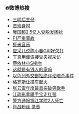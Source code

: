 ### :fire:微博热搜<br>
- <a href="https://s.weibo.com/weibo?q=%23%E4%B8%89%E6%98%8E%E5%90%8E%E7%94%9F%E4%BB%94%23&Refer=new_time">三明后生仔</a><br>
- <a href="https://s.weibo.com/weibo?q=%23%E8%B4%BE%E7%8E%B2%E8%BA%AB%E6%9D%90%23&Refer=top">贾玲身材</a><br>
- <a href="https://s.weibo.com/weibo?q=%23%E6%88%91%E5%9B%BD%E8%B6%852.5%E4%BA%BF%E4%BA%BA%E5%8F%97%E8%84%B1%E5%8F%91%E5%9B%B0%E6%89%B0%23&Refer=top">我国超2.5亿人受脱发困扰</a><br>
- <a href="https://s.weibo.com/weibo?q=F1%E4%B8%A5%E9%87%8D%E4%BA%8B%E6%95%85&Refer=top">F1严重事故</a><br>
- <a href="https://s.weibo.com/weibo?q=%E8%99%BE%E7%B1%B3%E9%9F%B3%E4%B9%90&Refer=top">虾米音乐</a><br>
- <a href="https://s.weibo.com/weibo?q=%23%E5%BA%94%E9%87%87%E5%84%BF%E8%AF%B4%E9%99%88%E5%B0%8F%E6%98%A5GAI%E5%A5%BD%E6%AC%A0%E6%89%93%23&Refer=top">应采儿说陈小春GAI好欠打</a><br>
- <a href="https://s.weibo.com/weibo?q=%23%E4%B8%81%E7%9C%9F%E7%94%A8%E8%97%8F%E8%AF%AD%E6%8E%A5%E5%8F%97%E5%A4%AE%E8%A7%86%E9%87%87%E8%AE%BF%23&Refer=top">丁真用藏语接受央视采访</a><br>
- <a href="https://s.weibo.com/weibo?q=%23%E8%94%A1%E4%BE%9D%E6%9E%97%E5%B0%8FS%E6%8E%A5%E5%90%BB%23&Refer=top">蔡依林小S接吻</a><br>
- <a href="https://s.weibo.com/weibo?q=%23%E8%BF%99%E5%B0%B1%E6%98%AF%E6%9C%89%E9%92%B1%E4%BA%BA%E7%9A%84%E5%AE%B6%E5%90%97%23&Refer=top">这就是有钱人的家吗</a><br>
- <a href="https://s.weibo.com/weibo?q=%E4%BB%A5%E8%89%B2%E5%88%97%E5%A4%96%E4%BA%A4%E9%83%A8%E6%8B%92%E7%BB%9D%E8%AF%84%E8%AE%BA%E6%9A%97%E6%9D%80%E4%BA%8B%E4%BB%B6&Refer=top">以色列外交部拒绝评论暗杀事件</a><br>
- <a href="https://s.weibo.com/weibo?q=%E6%A0%BC%E7%BD%97%E6%96%AF%E8%AE%A9%E6%92%9E%E8%BD%A6%E8%B5%B7%E7%81%AB&Refer=top">格罗斯让撞车起火</a><br>
- <a href="https://s.weibo.com/weibo?q=%23%E5%BC%A0%E4%BA%91%E9%9B%B7%E5%B9%B4%E5%BA%A6%E6%9C%80%E5%85%B7%E7%AA%81%E7%A0%B4%E7%94%B7%E6%AD%8C%E6%89%8B%23&Refer=top">张云雷年度最具突破男歌手</a><br>
- <a href="https://s.weibo.com/weibo?q=%23%E6%B1%9F%E7%96%8F%E5%BD%B1%E6%8B%BF%E6%9A%96%E6%89%8B%E5%AE%9D%E8%B5%B0%E7%BA%A2%E6%AF%AF%23&Refer=top">江疏影拿暖手宝走红毯</a><br>
- <a href="https://s.weibo.com/weibo?q=%23%E8%AD%A6%E6%96%B9%E9%80%9A%E6%8A%A5%E9%94%A6%E6%B1%9F%E5%AD%A6%E9%99%A22%E4%BA%BA%E6%AD%BB%E4%BA%A1%23&Refer=top">警方通报锦江学院2人死亡</a><br>
- <a href="https://s.weibo.com/weibo?q=%E8%82%96%E6%88%98%E7%B2%89%E4%B8%9D%20%E5%BD%95%E9%9F%B3&Refer=top">肖战粉丝 录音</a><br>

